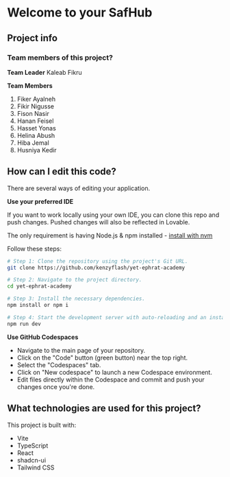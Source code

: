 # Welcome to your SafHub

## Project info

### Team members of this project?

**Team Leader**
Kaleab Fikru

**Team Members**
1. Fiker Ayalneh
2. Fikir Nigusse
3. Fison Nasir
4. Hanan Feisel
5. Hasset Yonas
6. Helina Abush
7. Hiba Jemal
8. Husniya Kedir

## How can I edit this code?

There are several ways of editing your application.

**Use your preferred IDE**

If you want to work locally using your own IDE, you can clone this repo and push changes. Pushed changes will also be reflected in Lovable.

The only requirement is having Node.js & npm installed - [install with nvm](https://github.com/nvm-sh/nvm#installing-and-updating)

Follow these steps:

```sh
# Step 1: Clone the repository using the project's Git URL.
git clone https://github.com/kenzyflash/yet-ephrat-academy

# Step 2: Navigate to the project directory.
cd yet-ephrat-academy

# Step 3: Install the necessary dependencies.
npm install or npm i

# Step 4: Start the development server with auto-reloading and an instant preview.
npm run dev
```

**Use GitHub Codespaces**

- Navigate to the main page of your repository.
- Click on the "Code" button (green button) near the top right.
- Select the "Codespaces" tab.
- Click on "New codespace" to launch a new Codespace environment.
- Edit files directly within the Codespace and commit and push your changes once you're done.

## What technologies are used for this project?

This project is built with:

- Vite
- TypeScript
- React
- shadcn-ui
- Tailwind CSS
